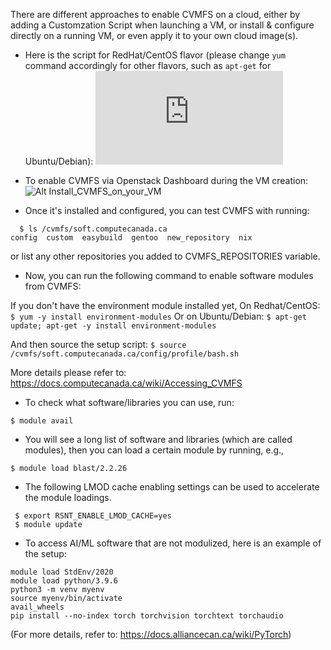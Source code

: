 

There are different approaches to enable CVMFS on a cloud, either by adding a Customzation Script when launching a VM, or install & configure directly on a running VM, or even apply it to your own cloud image(s). 

* Here is the script for RedHat/CentOS flavor (please change `yum` command accordingly for other flavors, such as `apt-get` for Ubuntu/Debian):
  ![CVMFS Customization Script](https://github.com/ualberta-rcg/public/blob/master/cloud-bootcamp/CVMFS/basic_setup.sh)
  

* To enable CVMFS via Openstack Dashboard during the VM creation:
  ![Alt Install_CVMFS_on_your_VM](https://user-images.githubusercontent.com/73720293/97760381-a80ae600-1ac8-11eb-904f-5861c93d6bd8.png)



* Once it's installed and configured, you can test CVMFS with running:

```
  $ ls /cvmfs/soft.computecanada.ca
config  custom  easybuild  gentoo  new_repository  nix
```
or list any other repositories you added to CVMFS_REPOSITORIES variable. 


* Now, you can run the following command to enable software modules from CVMFS:

If you don't have the environment module installed yet,
On Redhat/CentOS: `$ yum -y install environment-modules`
Or on Ubuntu/Debian: `$ apt-get update; apt-get -y install environment-modules`

And then source the setup script:
`$ source /cvmfs/soft.computecanada.ca/config/profile/bash.sh`

More details please refer to: https://docs.computecanada.ca/wiki/Accessing_CVMFS

* To check what software/libraries you can use, run:

`$ module avail`

* You will see a long list of software and libraries (which are called modules), then you can load a certain module by running, e.g., 

`$ module load blast/2.2.26`

* The following LMOD cache enabling settings can be used to accelerate the module loadings.

```
 $ export RSNT_ENABLE_LMOD_CACHE=yes
 $ module update
```

* To access AI/ML software that are not modulized, here is an example of the setup:
```
module load StdEnv/2020
module load python/3.9.6
python3 -m venv myenv
source myenv/bin/activate
avail_wheels
pip install --no-index torch torchvision torchtext torchaudio
```
(For more details, refer to: https://docs.alliancecan.ca/wiki/PyTorch)

